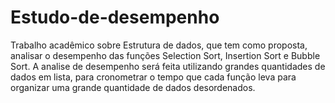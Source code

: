 # Estudo-de-desempenho

Trabalho acadêmico sobre Estrutura de dados, que tem como proposta, analisar o desempenho das funções Selection Sort, Insertion Sort e Bubble Sort. A analise de desempenho será feita utilizando grandes quantidades de dados em lista, para cronometrar o tempo que cada função leva para organizar uma grande quantidade de dados desordenados. 
